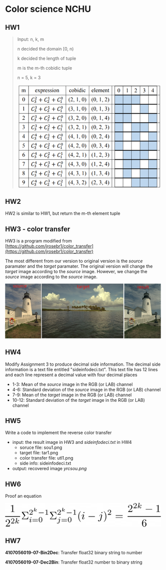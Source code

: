 # Color science NCHU

## HW1

> Input: n, k, m
>
> n decided the domain [0, n)
>
> k decided the length of tuple
>
> m is the m-th cobidic tuple
>
> n = 5, k = 3
>
> ![](./assets/cobidic.png)
> 

## HW2

HW2 is similar to HW1, but return the m-th element tuple

## HW3 - color transfer

HW3 is a program modified from [https://github.com/jrosebr1/color_transfer](https://github.com/jrosebr1/color_transfer)

The most different from our version to original version is the *source* paramater and the *target* paramater. The original version will change the *target* image according to the *source* image. However, we change the *source* image according to the *source* image.

![](./assets/hw3-demo.png)

## HW4
Modify Assignment 3 to produce decimal side
information. The decimal side information is a text file entitled "sideinfodeci.txt". This text file has 12 lines and each line represent a decimal value with four decimal places

+ 1-3: Mean of the *source* image in the RGB (or LAB) channel
+ 4-6: Standard deviation of the *source* image in the RGB (or LAB) channel
+ 7-9: Mean of the *target* image in the RGB (or LAB) channel
+ 10-12: Standard deviation of the *target* image in the RGB (or LAB) channel

## HW5
Write a code to implement the reverse color transfer

+ input: the result image in HW3 and *sideinfodeci.txt* in HW4
    + soruce file: sou1.png
    + target file: tar1.png
    + color transfer file: utl1.png
    + side info: sideinfodeci.txt
+ output: recovered image *yrcsou.png*

## HW6

Proof an equation

![](./assets/hw6-equation.png)

## HW7

**4107056019-07-Bin2Dec**: Transfer float32 binary string to number 

**4107056019-07-Dec2Bin**: Transfer float32 number to binary string